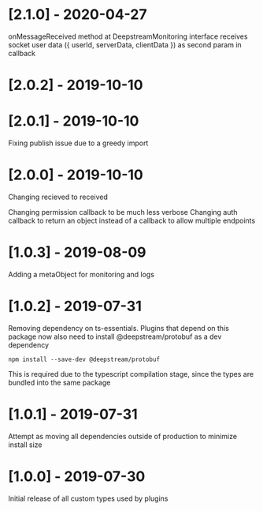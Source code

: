 # [2.1.0] - 2020-04-27  

onMessageReceived method at DeepstreamMonitoring interface receives socket user data ({ userId, serverData, clientData }) as second param in callback

# [2.0.2] - 2019-10-10
# [2.0.1] - 2019-10-10

Fixing publish issue due to a greedy import

# [2.0.0] - 2019-10-10

Changing recieved to received

Changing permission callback to be much less verbose
Changing auth callback to return an object instead of a callback to allow multiple endpoints

# [1.0.3] - 2019-08-09

Adding a metaObject for monitoring and logs

# [1.0.2] - 2019-07-31

Removing dependency on ts-essentials. Plugins that depend on this package now also
need to install @deepstream/protobuf as a dev dependency

```
npm install --save-dev @deepstream/protobuf
```

This is required due to the typescript compilation stage, since the types are bundled
into the same package

# [1.0.1] - 2019-07-31

Attempt as moving all dependencies outside of production to minimize install size

# [1.0.0] - 2019-07-30

Initial release of all custom types used by plugins
